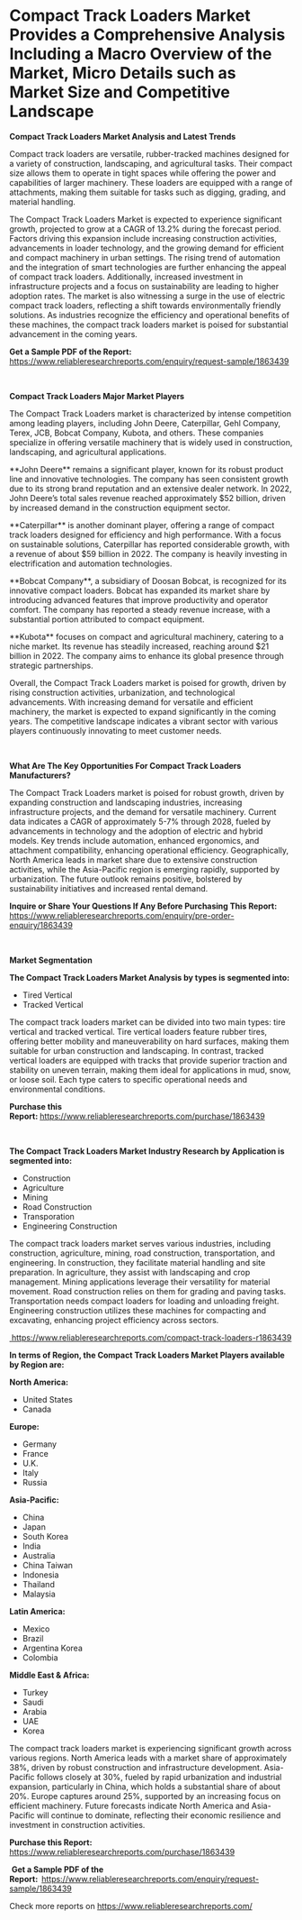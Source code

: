 <p><h1>Compact Track Loaders Market Provides a Comprehensive Analysis Including a Macro Overview of the Market, Micro Details such as Market Size and Competitive Landscape</h1></p><p><strong>Compact Track Loaders Market Analysis and Latest Trends</strong></p>
<p><p>Compact track loaders are versatile, rubber-tracked machines designed for a variety of construction, landscaping, and agricultural tasks. Their compact size allows them to operate in tight spaces while offering the power and capabilities of larger machinery. These loaders are equipped with a range of attachments, making them suitable for tasks such as digging, grading, and material handling.</p><p>The Compact Track Loaders Market is expected to experience significant growth, projected to grow at a CAGR of 13.2% during the forecast period. Factors driving this expansion include increasing construction activities, advancements in loader technology, and the growing demand for efficient and compact machinery in urban settings. The rising trend of automation and the integration of smart technologies are further enhancing the appeal of compact track loaders. Additionally, increased investment in infrastructure projects and a focus on sustainability are leading to higher adoption rates. The market is also witnessing a surge in the use of electric compact track loaders, reflecting a shift towards environmentally friendly solutions. As industries recognize the efficiency and operational benefits of these machines, the compact track loaders market is poised for substantial advancement in the coming years.</p></p>
<p><strong>Get a Sample PDF of the Report:&nbsp;</strong> <a href="https://www.reliableresearchreports.com/enquiry/request-sample/1863439?utm_campaign=3012&utm_medium=2&utm_source=Github&utm_content=ia&utm_term=10042025&utm_id=compact-track-loaders">https://www.reliableresearchreports.com/enquiry/request-sample/1863439</a></p>
<p>&nbsp;</p>
<p><strong>Compact Track Loaders Major Market Players</strong></p>
<p><p>The Compact Track Loaders market is characterized by intense competition among leading players, including John Deere, Caterpillar, Gehl Company, Terex, JCB, Bobcat Company, Kubota, and others. These companies specialize in offering versatile machinery that is widely used in construction, landscaping, and agricultural applications.</p><p>**John Deere** remains a significant player, known for its robust product line and innovative technologies. The company has seen consistent growth due to its strong brand reputation and an extensive dealer network. In 2022, John Deere’s total sales revenue reached approximately $52 billion, driven by increased demand in the construction equipment sector.</p><p>**Caterpillar** is another dominant player, offering a range of compact track loaders designed for efficiency and high performance. With a focus on sustainable solutions, Caterpillar has reported considerable growth, with a revenue of about $59 billion in 2022. The company is heavily investing in electrification and automation technologies.</p><p>**Bobcat Company**, a subsidiary of Doosan Bobcat, is recognized for its innovative compact loaders. Bobcat has expanded its market share by introducing advanced features that improve productivity and operator comfort. The company has reported a steady revenue increase, with a substantial portion attributed to compact equipment.</p><p>**Kubota** focuses on compact and agricultural machinery, catering to a niche market. Its revenue has steadily increased, reaching around $21 billion in 2022. The company aims to enhance its global presence through strategic partnerships.</p><p>Overall, the Compact Track Loaders market is poised for growth, driven by rising construction activities, urbanization, and technological advancements. With increasing demand for versatile and efficient machinery, the market is expected to expand significantly in the coming years. The competitive landscape indicates a vibrant sector with various players continuously innovating to meet customer needs.</p></p>
<p>&nbsp;</p>
<p><strong>What Are The Key Opportunities For Compact Track Loaders Manufacturers?</strong></p>
<p><p>The Compact Track Loaders market is poised for robust growth, driven by expanding construction and landscaping industries, increasing infrastructure projects, and the demand for versatile machinery. Current data indicates a CAGR of approximately 5-7% through 2028, fueled by advancements in technology and the adoption of electric and hybrid models. Key trends include automation, enhanced ergonomics, and attachment compatibility, enhancing operational efficiency. Geographically, North America leads in market share due to extensive construction activities, while the Asia-Pacific region is emerging rapidly, supported by urbanization. The future outlook remains positive, bolstered by sustainability initiatives and increased rental demand.</p></p>
<p><strong>Inquire or Share Your Questions If Any Before Purchasing This Report:</strong> <a href="https://www.reliableresearchreports.com/enquiry/pre-order-enquiry/1863439?utm_campaign=3012&utm_medium=2&utm_source=Github&utm_content=ia&utm_term=10042025&utm_id=compact-track-loaders">https://www.reliableresearchreports.com/enquiry/pre-order-enquiry/1863439</a></p>
<p>&nbsp;</p>
<p><strong>Market Segmentation</strong></p>
<p><strong>The Compact Track Loaders Market Analysis by types is segmented into:</strong></p>
<p><ul><li>Tired Vertical</li><li>Tracked Vertical</li></ul></p>
<p><p>The compact track loaders market can be divided into two main types: tire vertical and tracked vertical. Tire vertical loaders feature rubber tires, offering better mobility and maneuverability on hard surfaces, making them suitable for urban construction and landscaping. In contrast, tracked vertical loaders are equipped with tracks that provide superior traction and stability on uneven terrain, making them ideal for applications in mud, snow, or loose soil. Each type caters to specific operational needs and environmental conditions.</p></p>
<p><strong>Purchase this Report:&nbsp;</strong><a href="https://www.reliableresearchreports.com/purchase/1863439?utm_campaign=3012&utm_medium=2&utm_source=Github&utm_content=ia&utm_term=10042025&utm_id=compact-track-loaders">https://www.reliableresearchreports.com/purchase/1863439</a></p>
<p>&nbsp;</p>
<p><strong>The Compact Track Loaders Market Industry Research by Application is segmented into:</strong></p>
<p><ul><li>Construction</li><li>Agriculture</li><li>Mining</li><li>Road Construction</li><li>Transporation</li><li>Engineering Construction</li></ul></p>
<p><p>The compact track loaders market serves various industries, including construction, agriculture, mining, road construction, transportation, and engineering. In construction, they facilitate material handling and site preparation. In agriculture, they assist with landscaping and crop management. Mining applications leverage their versatility for material movement. Road construction relies on them for grading and paving tasks. Transportation needs compact loaders for loading and unloading freight. Engineering construction utilizes these machines for compacting and excavating, enhancing project efficiency across sectors.</p></p>
<p><a href="https://www.reliableresearchreports.com/compact-track-loaders-r1863439?utm_campaign=3012&utm_medium=2&utm_source=Github&utm_content=ia&utm_term=10042025&utm_id=compact-track-loaders">&nbsp;https://www.reliableresearchreports.com/compact-track-loaders-r1863439</a></p>
<p><strong>In terms of Region, the Compact Track Loaders Market Players available by Region are:</strong></p>
<p>
    <p> <strong> North America: </strong>
        <ul>
            <li>United States</li>
            <li>Canada</li>
        </ul>
        </p> 
    <p> <strong> Europe: </strong>
        <ul>
            <li>Germany</li>
            <li>France</li>
            <li>U.K.</li>
            <li>Italy</li>
            <li>Russia</li>
        </ul>
        </p> 
    <p> <strong> Asia-Pacific: </strong>
        <ul>
            <li>China</li>
            <li>Japan</li>
            <li>South Korea</li>
            <li>India</li>
            <li>Australia</li>
            <li>China Taiwan</li>
            <li>Indonesia</li>
            <li>Thailand</li>
            <li>Malaysia</li>
        </ul>
        </p> 
    <p> <strong> Latin America: </strong>
        <ul>
            <li>Mexico</li>
            <li>Brazil</li>
            <li>Argentina Korea</li>
            <li>Colombia</li>
        </ul>
        </p> 
    <p> <strong> Middle East & Africa: </strong>
        <ul>
            <li>Turkey</li>
            <li>Saudi</li>
            <li>Arabia</li>
            <li>UAE</li>
            <li>Korea</li>
        </ul>
    </p>
    </p>
<p><p>The compact track loaders market is experiencing significant growth across various regions. North America leads with a market share of approximately 38%, driven by robust construction and infrastructure development. Asia-Pacific follows closely at 30%, fueled by rapid urbanization and industrial expansion, particularly in China, which holds a substantial share of about 20%. Europe captures around 25%, supported by an increasing focus on efficient machinery. Future forecasts indicate North America and Asia-Pacific will continue to dominate, reflecting their economic resilience and investment in construction activities.</p></p>
<p><strong>Purchase this Report: </strong><a href="https://www.reliableresearchreports.com/purchase/1863439?utm_campaign=3012&utm_medium=2&utm_source=Github&utm_content=ia&utm_term=10042025&utm_id=compact-track-loaders">https://www.reliableresearchreports.com/purchase/1863439</a></p>
<p>&nbsp;<strong>Get a Sample PDF of the Report:&nbsp;&nbsp;</strong><a href="https://www.reliableresearchreports.com/enquiry/request-sample/1863439?utm_campaign=3012&utm_medium=2&utm_source=Github&utm_content=ia&utm_term=10042025&utm_id=compact-track-loaders">https://www.reliableresearchreports.com/enquiry/request-sample/1863439</a></p>
<p><strong></strong></p>
<p>Check more reports on <a href="https://www.reliableresearchreports.com/?utm_campaign=3012&utm_medium=2&utm_source=Github&utm_content=ia&utm_term=10042025&utm_id=compact-track-loaders">https://www.reliableresearchreports.com/</a></p>